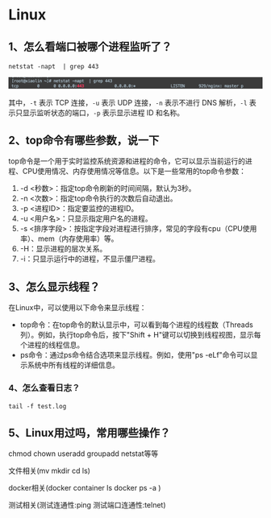 # Linux

## 1、怎么看端口被哪个进程监听了？

```shell
netstat -napt  | grep 443 
```

![图片](assets/640-1691582402317.png)

其中，`-t` 表示 TCP 连接，`-u` 表示 UDP 连接，`-n` 表示不进行 DNS 解析，`-l` 表示只显示监听状态的端口，`-p` 表示显示进程 ID 和名称。

## 2、top命令有哪些参数，说一下

top命令是一个用于实时监控系统资源和进程的命令，它可以显示当前运行的进程、CPU使用情况、内存使用情况等信息。以下是一些常用的top命令参数：

1. -d <秒数>：指定top命令刷新的时间间隔，默认为3秒。
2. -n <次数>：指定top命令执行的次数后自动退出。
3. -p <进程ID>：指定要监控的进程ID。
4. -u <用户名>：只显示指定用户名的进程。
5. -s <排序字段>：按指定字段对进程进行排序，常见的字段有cpu（CPU使用率）、mem（内存使用率）等。
6. -H：显示进程的层次关系。
7. -i：只显示运行中的进程，不显示僵尸进程。

## 3、怎么显示线程？

在Linux中，可以使用以下命令来显示线程：

- top命令：在top命令的默认显示中，可以看到每个进程的线程数（Threads列）。例如，执行top命令后，按下"Shift + H"键可以切换到线程视图，显示每个进程的线程信息。
- ps命令：通过ps命令结合选项来显示线程。例如，使用"ps -eLf"命令可以显示系统中所有线程的详细信息。



### 4、怎么查看日志？

```shell
tail -f test.log
```



## 5、Linux用过吗，常用哪些操作？

chmod chown useradd groupadd netstat等等

文件相关(mv mkdir cd ls)

docker相关(docker container ls docker ps -a )

测试相关(测试连通性:ping 测试端口连通性:telnet)
